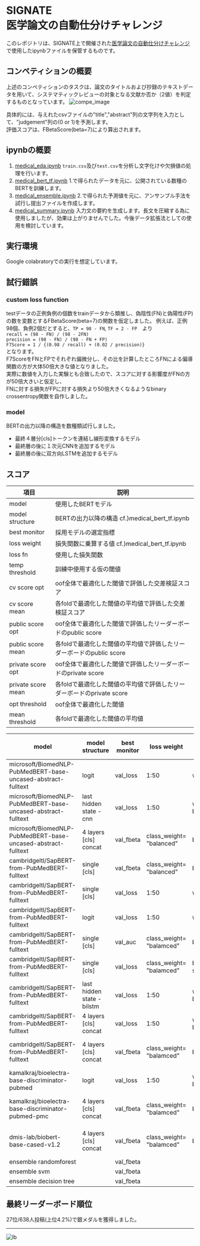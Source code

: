 # SIGNATE　<br>医学論文の自動仕分けチャレンジ
このレポジトリは、SIGNATE上で開催された[医学論文の自動仕分けチャレンジ](https://signate.jp/competitions/471)で使用したipynbファイルを保管するものです。<br>

## コンペティションの概要
上述のコンペティションのタスクは、論文のタイトルおよび抄録のテキストデータを用いて、システマティックレビューの対象となる文献か否か（2値）を判定するものとなっています。
![compe_image](https://user-images.githubusercontent.com/81244428/140285668-f7fe0e85-d000-4ea7-833c-a79b4e50fdfc.png)

具体的には、与えれたcsvファイルの"title","abstract"列の文字列を入力として、"judgement"列の(0 or 1)を予測します。<br>
評価スコアは、FBetaScore(beta=7)により算出されます。

## ipynbの概要
1. [medical_eda.ipynb](medical_eda.ipynb) `train.csv`及び`test.csv`を分析し文字化けや欠損値の処理を行います。
2. [medical_bert_tf.ipynb](medical_bert_tf.ipynb) 1.で得られたデータを元に、公開されている数種のBERTを訓練します。
3. [medical_ensemble.ipynb](medical_ensemble.ipynb) 2.で得られた予測値を元に、アンサンブル手法を試行し提出ファイルを作成します。
4. [medical_summary.ipynb](medical_summary.ipynb) 入力文の要約を生成します。長文を圧縮する為に使用しましたが、効果は上がりませんでした。今後データ拡張法としての使用を検討しています。
## 実行環境
Google colabratoryでの実行を想定しています。

## 試行錯誤
### custom loss function
testデータの正例負例の個数をtrainデータから類推し、偽陰性(FN)と偽陽性(FP)の数を変数とするFBetaScore(beta=7)の関数を仮定しました。
例えば、正例98個、負例2個だとすると、`TP = 98 - FN`, `TF = 2 - FP`　より<br>
`recall = (98 - FN) / (98 - 2FN)`<br>
`precision = (98 - FN) / (98 - FN + FP)`<br>
`F7Score = 1 / {(0.98 / recall) + (0.02 / precision)}`<br>
となります。<br>
F7ScoreをFNとFPでそれぞれ偏微分し、その比を計算したところFNによる偏導関数の方が大体50倍大きな値となりました。<br>
実際に数値を入力した実験とも合致したので、スコアに対する影響度がFNの方が50倍大きいと仮定し、<br>
FNに対する損失がFPに対する損失より50倍大きくなるようなbinary crossentropy関数を自作しました。
### model
BERTの出力以降の構造を数種類試行しました。<br>
 - 最終４層分[cls]トークンを連結し線形変換するモデル
 - 最終層の後に１次元CNNを追加するモデル
 - 最終層の後に双方向LSTMを追加するモデル


## スコア
|項目|説明|
|----|----|
|model|使用したBERTモデル|
|model structure|BERTの出力以降の構造 cf.)medical_bert_tf.ipynb|
|best monitor|採用モデルの選定指標|
|loss weight|損失関数に乗算する値 cf.)medical_bert_tf.ipynb|
|loss fn|使用した損失関数|
|temp threshold|訓練中使用する仮の閾値|
|cv score opt|oof全体で最適化した閾値で評価した交差検証スコア|
|cv score mean|各foldで最適化した閾値の平均値で評価した交差検証スコア|
|public score opt|oof全体で最適化した閾値で評価したリーダーボードのpublic score|
|public score mean|各foldで最適化した閾値の平均値で評価したリーダーボードのpublic score|
|private score opt|oof全体で最適化した閾値で評価したリーダーボードのprivate score|
|private score mean|各foldで最適化した閾値の平均値で評価したリーダーボードのprivate score|
|opt threshold|oof全体で最適化した閾値|
|mean threshold|各foldで最適化した閾値の平均値|


|model|model structure|best monitor|loss weight|loss fn|temp threshold|cv score<br>opt|cv score<br>mean|public score<br>opt|public score<br>mean|private score<br>opt|private score<br>mean|opt threshold|mean threshold|note|
| ----|----|----|----|----|----|----|----|----|----|----|----|----|----|----|
|microsoft/BiomedNLP-PubMedBERT-base-uncased-abstract-fulltext|logit|val_loss|1:50|weigted bce|0.0233|0.910|0.907|0.899|0.914|0.927|0.923|0.4537|0.3314||
|microsoft/BiomedNLP-PubMedBERT-base-uncased-abstract-fulltext|last hidden state - cnn|val_loss|1:50|weighted bce|0.1|0.905|0.904|0.906|0.903|0.931|0.923|0.428|0.262||
|microsoft/BiomedNLP-PubMedBERT-base-uncased-abstract-fulltext|4 layers [cls] concat|val_fbeta|class_weight=<br>"balanced"|bce|0.1|0.920|0.914|0.911|-|0.936|-|0.12|0.247|use summary insted of text|
|cambridgeltl/SapBERT-from-PubMedBERT-fulltext|single [cls]|val_fbeta|class_weight=<br>"balanced"|bce|0.0233|0.9182|0.9105|0.9024|0.9009|0.9185|0.9201|0.016|0.026||
|cambridgeltl/SapBERT-from-PubMedBERT-fulltext|single [cls]|val_loss|1:50|weigted bce|0.0233|0.9142|0.9151|0.8998|0.9052|0.9309|0.9279|0.471|0.3933||
|cambridgeltl/SapBERT-from-PubMedBERT-fulltext|logit|val_loss|1:50|weigted bce|0.0233|0.9155|0.9152|0.9045|0.8835|0.9336|0.9217|0.4335|0.6317||
|cambridgeltl/SapBERT-from-PubMedBERT-fulltext|single [cls]|val_auc|class_weight=<br>"balamced"|bce|0.0233|0.876|0.873|0.884|0.887|0.895|0.927|0.031|0.109||
|cambridgeltl/SapBERT-from-PubMedBERT-fulltext|single [cls]|val_loss|class_weight=<br>"balamced"|bce(label smooth=0.1)|0.015|0.904|0.9015|0.898|-|0.9127|-|0.079|0.105||
|cambridgeltl/SapBERT-from-PubMedBERT-fulltext|last hidden state - bilstm|val_loss|1:50|weighted bce|0.1|0.9108|0.9095|0.898|0.9013|0.9338|0.9338|0.424|0.407||
|cambridgeltl/SapBERT-from-PubMedBERT-fulltext|4 layers [cls] concat|val_loss|1:50|weighted bce|0.1|0.9184|0.9157|0.888|0.9016|0.9224|0.930|0.539|0.4315||
|cambridgeltl/SapBERT-from-PubMedBERT-fulltext|4 layers [cls] concat|val_fbeta|class_weight=<br>"balamced"|bce|0.1|0.9116|0.9106|0.910|0.906|0.9124|0.921|0.1012|0.1446|use summary insted of text|
|kamalkraj/bioelectra-base-discriminator-pubmed|logit|val_loss|1:50|weighted bce|0.0233|0.904|0.9005|0.9019|0.9028|0.9203|0.9209|0.539|0.5472||
|kamalkraj/bioelectra-base-discriminator-pubmed-pmc|4 layers [cls] concat|val_fbeta|class_weight=<br>"balamced"|bce|0.1|0.917|0.9104|0.898|-|0.9064|-|0.135|0.366|use summary insted of text|
|dmis-lab/biobert-base-cased-v1.2|4 layers [cls] concat|val_fbeta|class_weight=<br>"balamced"|bce|0.1|0.909|0.908|0.8989|-|0.9103|-|-|-|use summary insted of text|
|ensemble randomforest||val_fbeta||||0.9257||0.9186||0.9324|||||
|ensemble svm||val_fbeta||||0.9311||0.9099||0.9363|||||
|ensemble decision tree||val_fbeta||||0.9033||0.8994||0.9276|||||
## 最終リーダーボード順位
 27位/638人投稿(上位4.2%)で銀メダルを獲得しました。
 ***
![lb](https://user-images.githubusercontent.com/81244428/140251832-70cd89d0-0b95-4d15-b36f-1fd8da0d174e.PNG)

